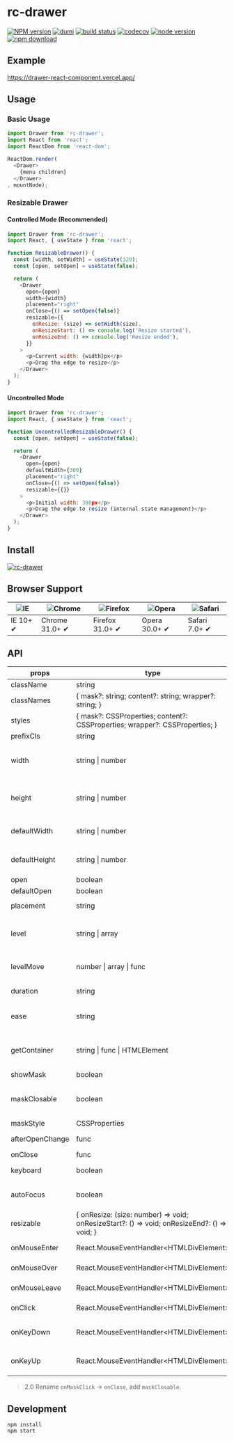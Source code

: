 # rc-drawer

[![NPM version][npm-image]][npm-url] [![dumi](https://img.shields.io/badge/docs%20by-dumi-blue?style=flat-square)](https://github.com/umijs/dumi) [![build status][github-actions-image]][github-actions-url] [![codecov](https://codecov.io/gh/react-component/drawer/branch/master/graph/badge.svg)](https://codecov.io/gh/react-component/drawer) [![node version][node-image]][node-url] [![npm download][download-image]][download-url]

[npm-image]: http://img.shields.io/npm/v/rc-drawer.svg?style=flat-square
[npm-url]: http://npmjs.org/package/rc-drawer
[github-actions-image]: https://github.com/react-component/drawer/workflows/CI/badge.svg
[github-actions-url]: https://github.com/react-component/drawer/actions
[node-image]: https://img.shields.io/badge/node.js-%3E=_0.10-green.svg?style=flat-square
[node-url]: http://nodejs.org/download/
[download-image]: https://img.shields.io/npm/dm/rc-drawer.svg?style=flat-square
[download-url]: https://npmjs.org/package/rc-drawer

## Example

https://drawer-react-component.vercel.app/

## Usage

### Basic Usage

```js
import Drawer from 'rc-drawer';
import React from 'react';
import ReactDom from 'react-dom';

ReactDom.render(
  <Drawer>
    {menu children}
  </Drawer>
, mountNode);
```

### Resizable Drawer

#### Controlled Mode (Recommended)

```js
import Drawer from 'rc-drawer';
import React, { useState } from 'react';

function ResizableDrawer() {
  const [width, setWidth] = useState(320);
  const [open, setOpen] = useState(false);

  return (
    <Drawer
      open={open}
      width={width}
      placement="right"
      onClose={() => setOpen(false)}
      resizable={{
        onResize: (size) => setWidth(size),
        onResizeStart: () => console.log('Resize started'),
        onResizeEnd: () => console.log('Resize ended'),
      }}
    >
      <p>Current width: {width}px</p>
      <p>Drag the edge to resize</p>
    </Drawer>
  );
}
```

#### Uncontrolled Mode

```js
import Drawer from 'rc-drawer';
import React, { useState } from 'react';

function UncontrolledResizableDrawer() {
  const [open, setOpen] = useState(false);

  return (
    <Drawer
      open={open}
      defaultWidth={300}
      placement="right"
      onClose={() => setOpen(false)}
      resizable={{}}
    >
      <p>Initial width: 300px</p>
      <p>Drag the edge to resize (internal state management)</p>
    </Drawer>
  );
}
```

## Install

[![rc-drawer](https://nodei.co/npm/rc-drawer.png)](https://npmjs.org/package/rc-drawer)

## Browser Support

| ![IE](https://github.com/alrra/browser-logos/blob/master/src/edge/edge_48x48.png?raw=true) | ![Chrome](https://github.com/alrra/browser-logos/blob/master/src/chrome/chrome_48x48.png?raw=true) | ![Firefox](https://github.com/alrra/browser-logos/blob/master/src/firefox/firefox_48x48.png?raw=true) | ![Opera](https://github.com/alrra/browser-logos/blob/master/src/opera/opera_48x48.png?raw=true) | ![Safari](https://github.com/alrra/browser-logos/blob/master/src/safari/safari_48x48.png?raw=true) |
| ------------------------------------------------------------------------------------------ | -------------------------------------------------------------------------------------------------- | ----------------------------------------------------------------------------------------------------- | ----------------------------------------------------------------------------------------------- | -------------------------------------------------------------------------------------------------- |
| IE 10+ ✔                                                                                  | Chrome 31.0+ ✔                                                                                    | Firefox 31.0+ ✔                                                                                      | Opera 30.0+ ✔                                                                                  | Safari 7.0+ ✔                                                                                     |

## API

| props              | type                                                                        | default                                | description                                                                   |
| ------------------ | --------------------------------------------------------------------------- | -------------------------------------- | ----------------------------------------------------------------------------- |
| className          | string                                                                      | null                                   | -                                                                             |
| classNames         | { mask?: string; content?: string; wrapper?: string; }                      | -                                      | pass className to target area                                                 |
| styles             | { mask?: CSSProperties; content?: CSSProperties; wrapper?: CSSProperties; } | -                                      | pass style to target area                                                     |
| prefixCls          | string                                                                      | 'drawer'                               | prefix class                                                                  |
| width              | string \| number                                                            | null                                   | drawer content wrapper width, drawer level transition width                   |
| height             | string \| number                                                            | null                                   | drawer content wrapper height, drawer level transition height                 |
| defaultWidth       | string \| number                                                            | null                                   | default width for uncontrolled resizable drawer                               |
| defaultHeight      | string \| number                                                            | null                                   | default height for uncontrolled resizable drawer                              |
| open               | boolean                                                                     | false                                  | open or close menu                                                            |
| defaultOpen        | boolean                                                                     | false                                  | default open menu                                                             |
| placement          | string                                                                      | `left`                                 | `left` `top` `right` `bottom`                                                 |
| level              | string \| array                                                             | `all`                                  | With the drawer level element. `all`/ null / className / id / tagName / array |
| levelMove          | number \| array \| func                                                     | null                                   | level move value. default is drawer width                                     |
| duration           | string                                                                      | `.3s`                                  | level animation duration                                                      |
| ease               | string                                                                      | `cubic-bezier(0.78, 0.14, 0.15, 0.86)` | level animation timing function                                               |
| getContainer       | string \| func \| HTMLElement                                               | `body`                                 | Return the mount node for Drawer. if is `null` use React.creactElement        |
| showMask           | boolean                                                                     | true                                   | mask is show                                                                  |
| maskClosable       | boolean                                                                     | true                                   | Clicking on the mask (area outside the Drawer) to close the Drawer or not.    |
| maskStyle          | CSSProperties                                                               | null                                   | mask style                                                                    |
| afterOpenChange    | func                                                                        | null                                   | transition end callback(open)                                                 |
| onClose            | func                                                                        | null                                   | close click function                                                          |
| keyboard           | boolean                                                                     | true                                   | Whether support press esc to close                                            |
| autoFocus          | boolean                                                                     | true                                   | Whether focusing on the drawer after it opened                                |
| resizable          | { onResize: (size: number) => void; onResizeStart?: () => void; onResizeEnd?: () => void; } | -                                      | Resizable configuration with callbacks                                         |
| onMouseEnter       | React.MouseEventHandler\<HTMLDivElement\>                                   | -                                      | Trigger when mouse enter drawer panel                                         |
| onMouseOver        | React.MouseEventHandler\<HTMLDivElement\>                                   | -                                      | Trigger when mouse over drawer panel                                          |
| onMouseLeave       | React.MouseEventHandler\<HTMLDivElement\>                                   | -                                      | Trigger when mouse leave drawer panel                                         |
| onClick            | React.MouseEventHandler\<HTMLDivElement\>                                   | -                                      | Trigger when mouse click drawer panel                                         |
| onKeyDown          | React.MouseEventHandler\<HTMLDivElement\>                                   | -                                      | Trigger when mouse keydown on drawer panel                                    |
| onKeyUp            | React.MouseEventHandler\<HTMLDivElement\>                                   | -                                      | Trigger when mouse keyup on drawer panel                                      |

> 2.0 Rename `onMaskClick` -> `onClose`, add `maskClosable`.

## Development

```
npm install
npm start
```
